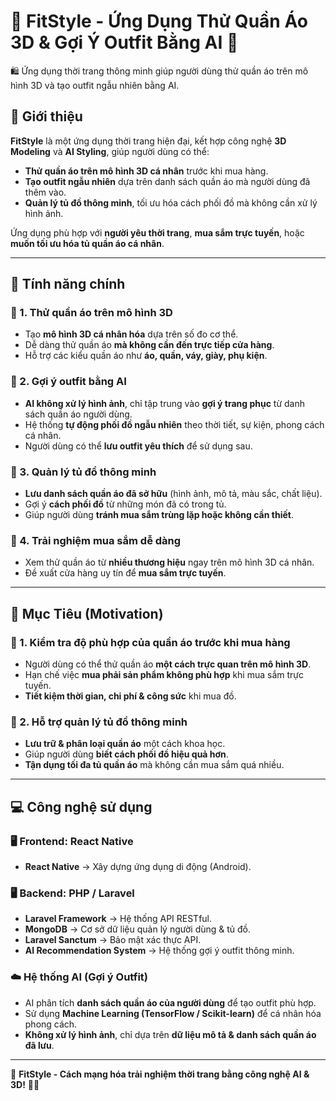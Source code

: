 # **👗 FitStyle - Ứng Dụng Thử Quần Áo 3D & Gợi Ý Outfit Bằng AI 👠**
🛍️ Ứng dụng thời trang thông minh giúp người dùng thử quần áo trên mô hình 3D và tạo outfit ngẫu nhiên bằng AI.

## 🚀 **Giới thiệu**
**FitStyle** là một ứng dụng thời trang hiện đại, kết hợp công nghệ **3D Modeling** và **AI Styling**, giúp người dùng có thể:
- **Thử quần áo trên mô hình 3D cá nhân** trước khi mua hàng.
- **Tạo outfit ngẫu nhiên** dựa trên danh sách quần áo mà người dùng đã thêm vào.
- **Quản lý tủ đồ thông minh**, tối ưu hóa cách phối đồ mà không cần xử lý hình ảnh.

Ứng dụng phù hợp với **người yêu thời trang**, **mua sắm trực tuyến**, hoặc **muốn tối ưu hóa tủ quần áo cá nhân**.

---

## 📌 **Tính năng chính**
### **🔹 1. Thử quần áo trên mô hình 3D**
- Tạo **mô hình 3D cá nhân hóa** dựa trên số đo cơ thể.
- Dễ dàng thử quần áo **mà không cần đến trực tiếp cửa hàng**.
- Hỗ trợ các kiểu quần áo như **áo, quần, váy, giày, phụ kiện**.

### **🔹 2. Gợi ý outfit bằng AI**
- **AI không xử lý hình ảnh**, chỉ tập trung vào **gợi ý trang phục** từ danh sách quần áo người dùng.
- Hệ thống **tự động phối đồ ngẫu nhiên** theo thời tiết, sự kiện, phong cách cá nhân.
- Người dùng có thể **lưu outfit yêu thích** để sử dụng sau.

### **🔹 3. Quản lý tủ đồ thông minh**
- **Lưu danh sách quần áo đã sở hữu** (hình ảnh, mô tả, màu sắc, chất liệu).
- Gợi ý **cách phối đồ** từ những món đã có trong tủ.
- Giúp người dùng **tránh mua sắm trùng lặp hoặc không cần thiết**.

### **🔹 4. Trải nghiệm mua sắm dễ dàng**
- Xem thử quần áo từ **nhiều thương hiệu** ngay trên mô hình 3D cá nhân.
- Đề xuất cửa hàng uy tín để **mua sắm trực tuyến**.

---

## 🎯 **Mục Tiêu (Motivation)**
### **🔹 1. Kiểm tra độ phù hợp của quần áo trước khi mua hàng**
- Người dùng có thể thử quần áo **một cách trực quan trên mô hình 3D**.
- Hạn chế việc **mua phải sản phẩm không phù hợp** khi mua sắm trực tuyến.
- **Tiết kiệm thời gian, chi phí & công sức** khi mua đồ.

### **🔹 2. Hỗ trợ quản lý tủ đồ thông minh**
- **Lưu trữ & phân loại quần áo** một cách khoa học.
- Giúp người dùng **biết cách phối đồ hiệu quả hơn**.
- **Tận dụng tối đa tủ quần áo** mà không cần mua sắm quá nhiều.

---

## 💻 **Công nghệ sử dụng**
### **🖥️ Frontend: React Native**
- **React Native** → Xây dựng ứng dụng di động (Android).


### **🖥️ Backend: PHP / Laravel**
- **Laravel Framework** → Hệ thống API RESTful.
- **MongoDB** → Cơ sở dữ liệu quản lý người dùng & tủ đồ.
- **Laravel Sanctum** → Bảo mật xác thực API.
- **AI Recommendation System** → Hệ thống gợi ý outfit thông minh.

### **☁️ Hệ thống AI (Gợi ý Outfit)**
- AI phân tích **danh sách quần áo của người dùng** để tạo outfit phù hợp.
- Sử dụng **Machine Learning (TensorFlow / Scikit-learn)** để cá nhân hóa phong cách.
- **Không xử lý hình ảnh**, chỉ dựa trên **dữ liệu mô tả & danh sách quần áo đã lưu**.

---

🚀 **FitStyle - Cách mạng hóa trải nghiệm thời trang bằng công nghệ AI & 3D!** 👗👠
